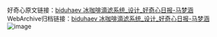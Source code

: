 好奇心原文链接：[biduhaev 冰咖啡滴滤系统_设计_好奇心日报-马梦涵 ](https://www.qdaily.com/articles/10795.html)
WebArchive归档链接：[biduhaev 冰咖啡滴滤系统_设计_好奇心日报-马梦涵 ](http://web.archive.org/web/20190623163215/https://www.qdaily.com/articles/10795.html)
![image](http://ww3.sinaimg.cn/large/007d5XDply1g3wg2geckgj30u03rf493)